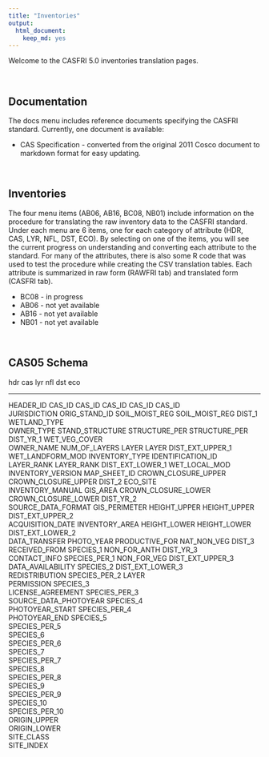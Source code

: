 ```yaml
---
title: "Inventories"
output:
  html_document:
    keep_md: yes
---
```


Welcome to the CASFRI 5.0 inventories translation pages.

<br>

## Documentation

The docs menu includes reference documents specifying the CASFRI standard. Currently, one document is available:

  * CAS Specification - converted from the original 2011 Cosco document to markdown format for easy updating.

<br>

## Inventories

The four menu items (AB06, AB16, BC08, NB01) include information on the procedure for translating the raw inventory data to the CASFRI standard. Under each menu are 6 items, one for each category of attribute (HDR, CAS, LYR, NFL, DST, ECO). By selecting on one of the items, you will see the current progress on understanding and converting each attribute to the standard. For many of the attributes, there is also some R code that was used to test the procedure while creating the CSV translation tables. Each attribute is summarized in raw form (RAWFRI tab) and translated form (CASFRI tab).

  * BC08 - in progress
  * AB06 - not yet available
  * AB16 - not yet available
  * NB01 - not yet available

<br>

## CAS05 Schema


hdr                     cas                 lyr                   nfl                   dst                eco              
----------------------  ------------------  --------------------  --------------------  -----------------  -----------------
HEADER_ID               CAS_ID              CAS_ID                CAS_ID                CAS_ID             CAS_ID           
JURISDICTION            ORIG_STAND_ID       SOIL_MOIST_REG        SOIL_MOIST_REG        DIST_1             WETLAND_TYPE     
OWNER_TYPE              STAND_STRUCTURE     STRUCTURE_PER         STRUCTURE_PER         DIST_YR_1          WET_VEG_COVER    
OWNER_NAME              NUM_OF_LAYERS       LAYER                 LAYER                 DIST_EXT_UPPER_1   WET_LANDFORM_MOD 
INVENTORY_TYPE          IDENTIFICATION_ID   LAYER_RANK            LAYER_RANK            DIST_EXT_LOWER_1   WET_LOCAL_MOD    
INVENTORY_VERSION       MAP_SHEET_ID        CROWN_CLOSURE_UPPER   CROWN_CLOSURE_UPPER   DIST_2             ECO_SITE         
INVENTORY_MANUAL        GIS_AREA            CROWN_CLOSURE_LOWER   CROWN_CLOSURE_LOWER   DIST_YR_2                           
SOURCE_DATA_FORMAT      GIS_PERIMETER       HEIGHT_UPPER          HEIGHT_UPPER          DIST_EXT_UPPER_2                    
ACQUISITION_DATE        INVENTORY_AREA      HEIGHT_LOWER          HEIGHT_LOWER          DIST_EXT_LOWER_2                    
DATA_TRANSFER           PHOTO_YEAR          PRODUCTIVE_FOR        NAT_NON_VEG           DIST_3                              
RECEIVED_FROM                               SPECIES_1             NON_FOR_ANTH          DIST_YR_3                           
CONTACT_INFO                                SPECIES_PER_1         NON_FOR_VEG           DIST_EXT_UPPER_3                    
DATA_AVAILABILITY                           SPECIES_2                                   DIST_EXT_LOWER_3                    
REDISTRIBUTION                              SPECIES_PER_2                               LAYER                               
PERMISSION                                  SPECIES_3                                                                       
LICENSE_AGREEMENT                           SPECIES_PER_3                                                                   
SOURCE_DATA_PHOTOYEAR                       SPECIES_4                                                                       
PHOTOYEAR_START                             SPECIES_PER_4                                                                   
PHOTOYEAR_END                               SPECIES_5                                                                       
                                            SPECIES_PER_5                                                                   
                                            SPECIES_6                                                                       
                                            SPECIES_PER_6                                                                   
                                            SPECIES_7                                                                       
                                            SPECIES_PER_7                                                                   
                                            SPECIES_8                                                                       
                                            SPECIES_PER_8                                                                   
                                            SPECIES_9                                                                       
                                            SPECIES_PER_9                                                                   
                                            SPECIES_10                                                                      
                                            SPECIES_PER_10                                                                  
                                            ORIGIN_UPPER                                                                    
                                            ORIGIN_LOWER                                                                    
                                            SITE_CLASS                                                                      
                                            SITE_INDEX                                                                      
